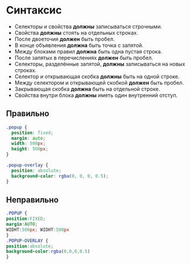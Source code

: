 # Синтаксис

- Селекторы и свойства **должны** записываться строчными.
- Свойства **должны** стоять на отдельных строках.
- После двоеточия **должен** быть пробел.
- В конце объявления **должна** быть точка с запятой.
- Между блоками правил **должна** быть одна пустая строка.
- После запятых в перечислениях **должен** быть пробел.
- Селекторы, разделённые запятой, **должны** записываться на новых строках.
- Селектор и открывающая скобка **должны** быть на одной строке.
- Между селектором и открывающей скобкой **должен** быть пробел.
- Закрывающая скобка **должна** быть на отдельной строке.
- Свойства внутри блока **должны** иметь один внутренний отступ.

## Правильно

```css
.popup {
  position: fixed;
  margin: auto;
  width: 500px;
  height: 500px;
}

.popup-overlay {
  position: absolute;
  background-color: rgba(0, 0, 0, 0.5);
}
```

## Неправильно

```css
.POPUP {
position:FIXED;
margin:AUTO;
WIDHT:500px; WIDHT:500px
}
.POPUP-OVERLAY {
position:absolute;
background-color:rgba(0,0,0,0.5)
}
```
